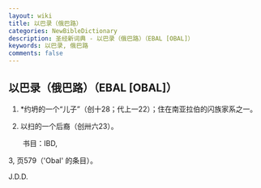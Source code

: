 ```yaml
---
layout: wiki
title: 以巴录（俄巴路）
categories: NewBibleDictionary
description: 圣经新词典 - 以巴录（俄巴路）（EBAL [OBAL]）
keywords: 以巴录, 俄巴路
comments: false
---
```


## 以巴录（俄巴路）（EBAL [OBAL]）

1. *约坍的一个“儿子”（创十28；代上一22）；住在南亚拉伯的闪族家系之一。

2. 以扫的一个后裔（创卅六23）。

　　书目：IBD,

3, 页579（'Obal' 的条目）。

J.D.D.








